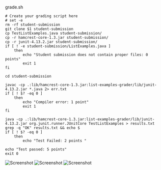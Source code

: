 grade.sh

```
# Create your grading script here
# set -e
rm -rf student-submission
git clone $1 student-submission
cp TestListExamples.java student-submission/
cp -r hamcrest-core-1.3.jar student-submission/
cp -r junit-4.13.2.jar student-submission/
if [ ! -e student-submission/ListExamples.java ] 
    then 
        echo "Student submission does not contain proper files: 0 points" 
        exit 1
fi

cd student-submission 

javac -cp .:lib/hamcrest-core-1.3.jar:list-examples-grader/lib/junit-4.13.2.jar *.java 2> err.txt
if [ ! $? -eq 0 ]
    then   
        echo "Compiler error: 1 point"
        exit 1
fi

java -cp .:lib/hamcrest-core-1.3.jar:list-examples-grader/lib/junit-4.13.2.jar org.junit.runner.JUnitCore TestListExamples > results.txt
grep -q "OK" results.txt && echo $
if [ ! $? -eq 0 ]
    then 
        echo "Test Failed: 2 points "

echo "Test passed: 5 points"
exit 0
```
![Screenshot](https://user-images.githubusercontent.com/114367462/204072847-3d30591c-d451-452a-8c8b-621067130860.png)
![Screenshot](https://user-images.githubusercontent.com/114367462/204072849-dd819b55-2b9a-4e5d-a09c-cb05a31e7b01.png)
![Screenshot](https://user-images.githubusercontent.com/114367462/204072850-255f5272-4b19-4b97-9079-9fe3059db6d9.png)


